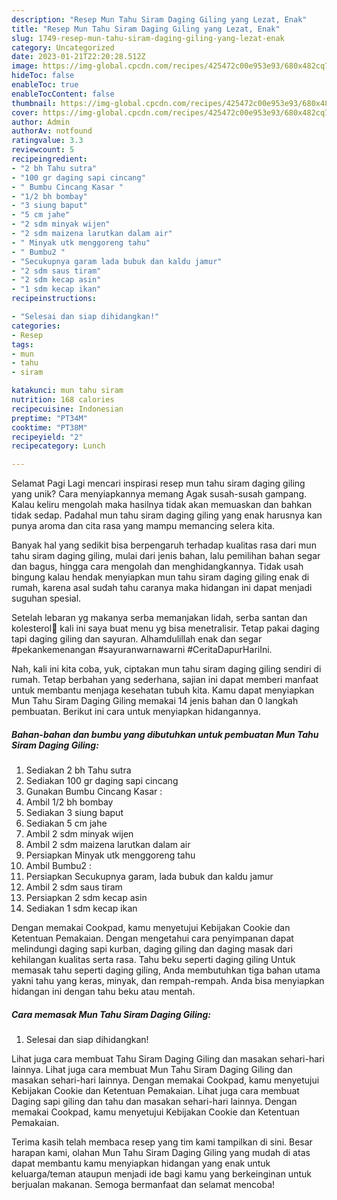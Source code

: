 ```yaml
---
description: "Resep Mun Tahu Siram Daging Giling yang Lezat, Enak"
title: "Resep Mun Tahu Siram Daging Giling yang Lezat, Enak"
slug: 1749-resep-mun-tahu-siram-daging-giling-yang-lezat-enak
category: Uncategorized
date: 2023-01-21T22:20:28.512Z
image: https://img-global.cpcdn.com/recipes/425472c00e953e93/680x482cq70/mun-tahu-siram-daging-giling-foto-resep-utama.jpg
hideToc: false
enableToc: true
enableTocContent: false
thumbnail: https://img-global.cpcdn.com/recipes/425472c00e953e93/680x482cq70/mun-tahu-siram-daging-giling-foto-resep-utama.jpg
cover: https://img-global.cpcdn.com/recipes/425472c00e953e93/680x482cq70/mun-tahu-siram-daging-giling-foto-resep-utama.jpg
author: Admin
authorAv: notfound
ratingvalue: 3.3
reviewcount: 5
recipeingredient:
- "2 bh Tahu sutra"
- "100 gr daging sapi cincang"
- " Bumbu Cincang Kasar "
- "1/2 bh bombay"
- "3 siung baput"
- "5 cm jahe"
- "2 sdm minyak wijen"
- "2 sdm maizena larutkan dalam air"
- " Minyak utk menggoreng tahu"
- " Bumbu2 "
- "Secukupnya garam lada bubuk dan kaldu jamur"
- "2 sdm saus tiram"
- "2 sdm kecap asin"
- "1 sdm kecap ikan"
recipeinstructions:

- "Selesai dan siap dihidangkan!"
categories:
- Resep
tags:
- mun
- tahu
- siram

katakunci: mun tahu siram 
nutrition: 168 calories
recipecuisine: Indonesian
preptime: "PT34M"
cooktime: "PT38M"
recipeyield: "2"
recipecategory: Lunch

---
```



Selamat Pagi Lagi mencari inspirasi resep mun tahu siram daging giling yang unik? Cara menyiapkannya memang Agak susah-susah gampang. Kalau keliru mengolah maka hasilnya tidak akan memuaskan dan bahkan tidak sedap. Padahal mun tahu siram daging giling yang enak harusnya kan punya aroma dan cita rasa yang mampu memancing selera kita.


Banyak hal yang sedikit bisa berpengaruh terhadap kualitas rasa dari mun tahu siram daging giling, mulai dari jenis bahan, lalu pemilihan bahan segar dan bagus, hingga cara mengolah dan menghidangkannya. Tidak usah bingung kalau hendak menyiapkan mun tahu siram daging giling enak di rumah, karena asal sudah tahu caranya maka hidangan ini dapat menjadi suguhan spesial.

Setelah lebaran yg makanya serba memanjakan lidah, serba santan dan kolesterol🤭 kali ini saya buat menu yg bisa menetralisir. Tetap pakai daging tapi daging giling dan sayuran. Alhamdulillah enak dan segar #pekankemenangan #sayuranwarnawarni #CeritaDapurHariIni.


Nah, kali ini kita coba, yuk, ciptakan mun tahu siram daging giling sendiri di rumah. Tetap berbahan yang sederhana, sajian ini dapat memberi manfaat untuk membantu menjaga kesehatan tubuh kita. Kamu dapat menyiapkan Mun Tahu Siram Daging Giling memakai 14 jenis bahan dan 0 langkah pembuatan. Berikut ini cara untuk menyiapkan hidangannya.

<!--inarticleads1-->

##### Bahan-bahan dan bumbu yang dibutuhkan untuk pembuatan Mun Tahu Siram Daging Giling:

1. Sediakan 2 bh Tahu sutra
1. Sediakan 100 gr daging sapi cincang
1. Gunakan  Bumbu Cincang Kasar :
1. Ambil 1/2 bh bombay
1. Sediakan 3 siung baput
1. Sediakan 5 cm jahe
1. Ambil 2 sdm minyak wijen
1. Ambil 2 sdm maizena larutkan dalam air
1. Persiapkan  Minyak utk menggoreng tahu
1. Ambil  Bumbu2 :
1. Persiapkan Secukupnya garam, lada bubuk dan kaldu jamur
1. Ambil 2 sdm saus tiram
1. Persiapkan 2 sdm kecap asin
1. Sediakan 1 sdm kecap ikan


Dengan memakai Cookpad, kamu menyetujui Kebijakan Cookie dan Ketentuan Pemakaian. Dengan mengetahui cara penyimpanan dapat melindungi daging sapi kurban, daging giling dan daging masak dari kehilangan kualitas serta rasa. Tahu beku seperti daging giling Untuk memasak tahu seperti daging giling, Anda membutuhkan tiga bahan utama yakni tahu yang keras, minyak, dan rempah-rempah. Anda bisa menyiapkan hidangan ini dengan tahu beku atau mentah. 

<!--inarticleads2-->

##### Cara memasak Mun Tahu Siram Daging Giling:


1. Selesai dan siap dihidangkan!

Lihat juga cara membuat Tahu Siram Daging Giling dan masakan sehari-hari lainnya. Lihat juga cara membuat Mun Tahu Siram Daging Giling dan masakan sehari-hari lainnya. Dengan memakai Cookpad, kamu menyetujui Kebijakan Cookie dan Ketentuan Pemakaian. Lihat juga cara membuat Daging sapi giling dan tahu dan masakan sehari-hari lainnya. Dengan memakai Cookpad, kamu menyetujui Kebijakan Cookie dan Ketentuan Pemakaian. 

Terima kasih telah membaca resep yang tim kami tampilkan di sini. Besar harapan kami, olahan Mun Tahu Siram Daging Giling yang mudah di atas dapat membantu kamu menyiapkan hidangan yang enak untuk keluarga/teman ataupun menjadi ide bagi kamu yang berkeinginan untuk berjualan makanan. Semoga bermanfaat dan selamat mencoba!
